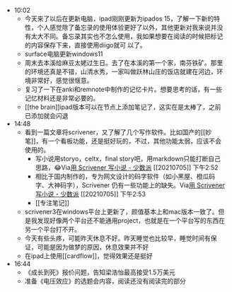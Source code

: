 - 10:02
    - 今天来了以后在更新电脑，ipad刚刚更新为ipados 15，了解一下新的特性，个人感觉除了备忘录的使用体验更好了以外，其他更新对我来说并没有太大不同。备忘录其实也不怎么使用，我如果想要在阅读的时候把标记的内容保存下来，直接使用diigo就可 
  以了。
    - surface电脑更新windows11
    - 周末去本溪给麻豆太姥过生日。去了在本溪的第一个家，南芬铁矿。那里的环境还真是不错，山清水秀，一家叫做跃林山庄的饭店就建在河边，环境非常好，感觉很惬意。
    - 复习了一下在anki和remnote中制作的记忆卡片。想要思考的话，有一些记忆材料还是非常必要的。
    - [[the brain]]ipad版本可以在节点上添加笔记了，这实在是太棒了，之前已添加就会闪退
- 14:48
    - 看到一篇文章将scrivener，又了解了几个写作软件。比如国产的[[妙笔]]，有一个看板功能，还是挺好玩的，不过，其他功能太弱，应该不会使用的。
        - 写小说用storyo，celtx，final story吧，用markdown只能打断自己思路，😂Via[用 Scrivener 写小说 - 少数派](https://sspai.com/post/67363) [[20210705]] 下午2:52
        - 相比于国内制作的，专为网文设计的码字软件（如小黑屋、橙瓜码字、大神码字），Scrivener 仍有一些功能上的缺失。Via[用 Scrivener 写小说 - 少数派](https://sspai.com/post/67363) [[20210705]] 下午2:53
        - [[专注笔记]]
    - scrivener3在windows平台上更新了，颜值基本上和mac版本一致了。但是我发现好像两个平台还不能通用project，也就是在一个平台写的东西在另一个平台打不开。
    - 今天有些头疼，可能昨天休息不好。昨天睡觉也比较早，睡觉时间有保证，可能是因为做梦的原因，休息效果并不好
    - 在ipad上使用[[cardflow]]，觉得效果还是挺好
- 16:44
    - 《成长到死》报价问题，告知梁浩怡最高接受1.5万美元
    - 准备《电压效应》的选题会内容，阅读还没有阅读完的部分
